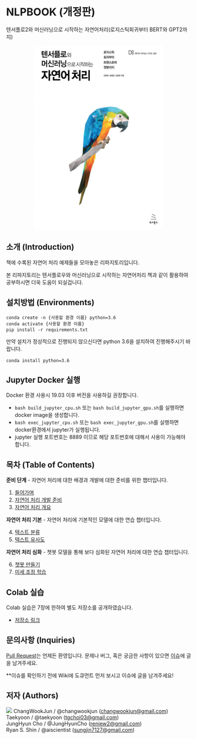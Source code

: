# NLPBOOK (개정판)

텐서플로2와 머신러닝으로 시작하는 자연어처리(로지스틱회귀부터 BERT와 GPT2까지)  
<p align="center">
  <img src="main.png" width="350" height="500" /> 
</p>

## 소개 (Introduction)

책에 수록된 자연어 처리 예제들을 모아놓은 리파지토리입니다.

본 리파지토리는 텐서플로우와 머신러닝으로 시작하는 자연어처리 책과 같이 활용하여 공부하시면 더욱 도움이 되실겁니다.

## 설치방법 (Environments)
```
conda create -n {사용할 환경 이름} python=3.6
conda activate {사용할 환경 이름}
pip install -r requirements.txt
```

만약 설치가 정상적으로 진행되지 않으신다면 python 3.6을 설치하여 진행해주시기 바랍니다.
```
conda install python=3.6
```
<!-- #### GPU 사용 시 CUDA 설치 관련 -->

<!-- - GPU를 사용하는 경우에는 텐서플로우와 호환이 되는 CUDA Version을 맞춰 설치해야 합니다. -->
<!-- - 현재 본 프로젝트는 `tensorflow==1.10` 버전에서 실행이 가능하도록 구현 및 테스트를 하였습니다. -->
<!-- - `tensorflow-gpu==1.10` 의 경우 `CUDA 9.0`을 설치해주시기 바랍니다. -->

<!-- >> - `tensorflow-gpu>=1.13` 의 경우 `CUDA 10.0`을 설치해주시기 바랍니다. -->
<!-- >> - `tensorflow-gpu>=1.5,<=1.12` 의 경우 `CUDA 9.0`을 설치해주시기 바랍니다. -->
<!-- >> - `tensorflow-gpu>=1.0,<=1.4` 의 경우 `CUDA 8.0`을 설치해주시기 바랍니다. -->

## Jupyter Docker 실행

Docker 환경 사용시 19.03 이후 버전을 사용하길 권장합니다.

- `bash build_jupyter_cpu.sh` 또는 `bash build_jupyter_gpu.sh`를 실행하면 docker image을 생성합니다.
- `bash exec_jupyter_cpu.sh` 또는 `bash exec_jupyter_gpu.sh`를 실행하면 docker환경에서 jupyter가 실행됩니다.
-  jupyter 실행 포트번호는 8889 이므로 해당 포트번호에 대해서 사용이 가능해야 합니다.

## 목차 (Table of Contents)

**준비 단계** - 자연어 처리에 대한 배경과 개발에 대한 준비를 위한 챕터입니다.

1. [들어가며](./1.Intro)
2. [자연어 처리 개발 준비](./2.NLP_PREP)
3. [자연어 처리 개요](./3.NLP_INTRO)

**자연어 처리 기본** - 자연어 처리에 기본적인 모델에 대한 연습 챕터입니다.

4. [텍스트 분류](./4.TEXT_CLASSIFICATION)
5. [텍스트 유사도](./5.TEXT_SIM)

**자연어 처리 심화** - 챗봇 모델을 통해 보다 심화된 자연어 처리에 대한 연습 챕터입니다.

6. [챗봇 만들기](./6.CHATBOT)
7. [미세 조정 학습](./7.PRETRAIN_METHOD)

## Colab 실습

Colab 실습은 7장에 한하여 별도 저장소를 공개하였습니다. 

- [저장소 링크](https://github.com/NLP-kr/tensorflow-ml-nlp-tf2-colab)

## 문의사항 (Inquiries)
[Pull Request](https://github.com/NLP-kr/tensorflow-ml-nlp-tf2/pulls)는 언제든 환영입니다.
문제나 버그, 혹은 궁금한 사항이 있으면 [이슈](https://github.com/NLP-kr/tensorflow-ml-nlp-tf2/issues)에 글을 남겨주세요.

**이슈를 확인하기 전에 Wiki에 도큐먼트 먼저 보시고 이슈에 글을 남겨주세요!

## 저자 (Authors)
[![](https://avatars2.githubusercontent.com/u/20633305?s=460&u=23b3600120e33572fd8c9da2ff829117126635a4&v=4)](https://avatars2.githubusercontent.com/u/20633305?s=460&u=23b3600120e33572fd8c9da2ff829117126635a4&v=4)
ChangWookJun / @changwookjun (changwookjun@gmail.com)  
Taekyoon  / @taekyoon (tgchoi03@gmail.com)  
JungHyun Cho  / @JungHyunCho (reniew2@gmail.com)  
Ryan S. Shin / @aiscientist (sungjin7127@gmail.com)
